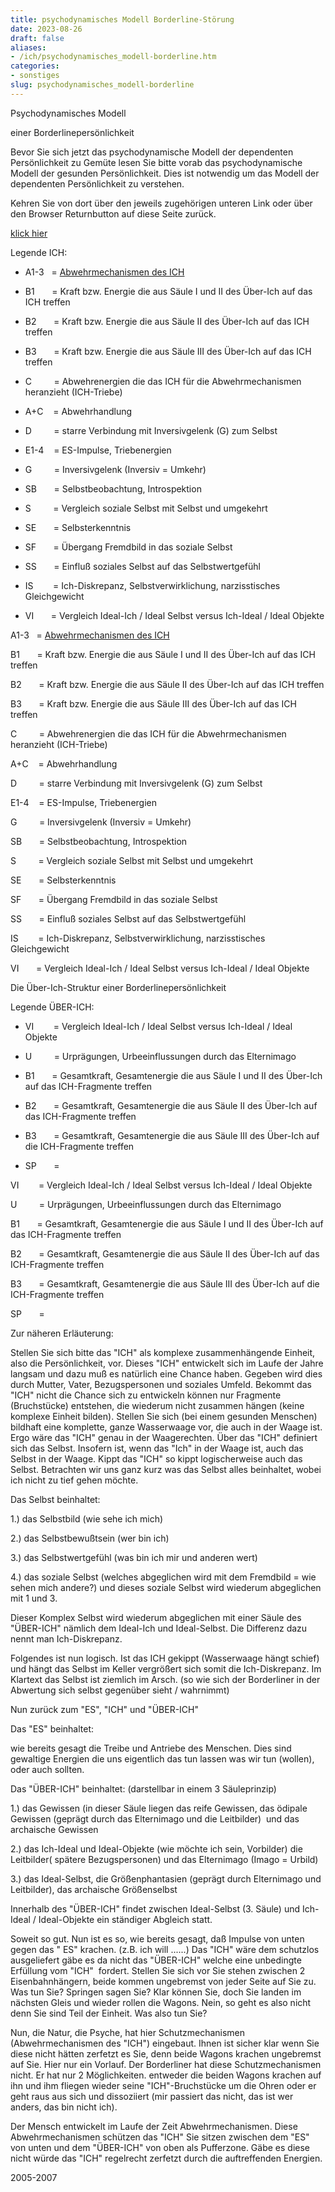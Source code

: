 ```yaml
---
title: psychodynamisches Modell Borderline-Störung
date: 2023-08-26
draft: false
aliases:
- /ich/psychodynamisches_modell-borderline.htm
categories:
- sonstiges
slug: psychodynamisches_modell-borderline
---
```





Psychodynamisches Modell

einer
Borderlinepersönlichkeit

Bevor Sie
sich jetzt das psychodynamische Modell der dependenten Persönlichkeit zu
Gemüte lesen Sie bitte vorab das psychodynamische Modell der gesunden
Persönlichkeit. Dies ist notwendig um das Modell der dependenten
Persönlichkeit zu verstehen.

Kehren
Sie von dort über den jeweils zugehörigen unteren Link oder über den Browser
Returnbutton auf diese Seite zurück.

[klick
hier](https://borderliner.ch/ich/psychodynamisches_modell-normal.htm)

[](https://borderliner.ch)

Legende ICH:

- A1-3   = [Abwehrmechanismen des ICH](https://borderliner.ch/ich/psychodynamisches_modell-normal.htm#ich-abwehr)

- B1       = Kraft bzw. Energie
    die aus Säule I und II des Über-Ich auf das ICH treffen

- B2       = Kraft bzw. Energie
    die aus Säule II des Über-Ich auf das ICH treffen

- B3       = Kraft bzw. Energie
    die aus Säule III des Über-Ich auf das ICH treffen

- C         =
    Abwehrenergien die das ICH für die Abwehrmechanismen heranzieht (ICH-Triebe)

- A+C    = Abwehrhandlung

- D         = starre
    Verbindung mit Inversivgelenk (G) zum Selbst

- E1-4    = ES-Impulse, Triebenergien

- G         = Inversivgelenk (Inversiv = Umkehr)

- SB       = Selbstbeobachtung,
    Introspektion

- S         =
    Vergleich soziale Selbst mit Selbst und umgekehrt

- SE       = Selbsterkenntnis

- SF       = Übergang Fremdbild
    in das soziale Selbst

- SS       = Einfluß soziales
    Selbst auf das Selbstwertgefühl

- IS        = Ich-Diskrepanz,
    Selbstverwirklichung, narzisstisches Gleichgewicht

- VI       = Vergleich Ideal-Ich
    / Ideal Selbst versus Ich-Ideal / Ideal Objekte

A1-3   = [Abwehrmechanismen des ICH](https://borderliner.ch/ich/psychodynamisches_modell-normal.htm#ich-abwehr)

B1       = Kraft bzw. Energie
    die aus Säule I und II des Über-Ich auf das ICH treffen

B2       = Kraft bzw. Energie
    die aus Säule II des Über-Ich auf das ICH treffen

B3       = Kraft bzw. Energie
    die aus Säule III des Über-Ich auf das ICH treffen

C         =
    Abwehrenergien die das ICH für die Abwehrmechanismen heranzieht (ICH-Triebe)

A+C    = Abwehrhandlung

D         = starre
    Verbindung mit Inversivgelenk (G) zum Selbst

E1-4    = ES-Impulse, Triebenergien

G         = Inversivgelenk (Inversiv = Umkehr)

SB       = Selbstbeobachtung,
    Introspektion

S         =
    Vergleich soziale Selbst mit Selbst und umgekehrt

SE       = Selbsterkenntnis

SF       = Übergang Fremdbild
    in das soziale Selbst

SS       = Einfluß soziales
    Selbst auf das Selbstwertgefühl

IS        = Ich-Diskrepanz,
    Selbstverwirklichung, narzisstisches Gleichgewicht

VI       = Vergleich Ideal-Ich
    / Ideal Selbst versus Ich-Ideal / Ideal Objekte

Die Über-Ich-Struktur einer
Borderlinepersönlichkeit

[](https://borderliner.ch)

Legende ÜBER-ICH:

- VI        = Vergleich
    Ideal-Ich / Ideal Selbst versus Ich-Ideal / Ideal Objekte

- U         =
    Urprägungen, Urbeeinflussungen durch das Elternimago

- B1       = Gesamtkraft,
    Gesamtenergie die aus Säule I und II des Über-Ich auf das ICH-Fragmente
    treffen

- B2       = Gesamtkraft,
    Gesamtenergie die aus Säule II des Über-Ich auf das ICH-Fragmente treffen

- B3       = Gesamtkraft,
    Gesamtenergie die aus Säule III des Über-Ich auf die ICH-Fragmente treffen

- SP       =

VI        = Vergleich
    Ideal-Ich / Ideal Selbst versus Ich-Ideal / Ideal Objekte

U         =
    Urprägungen, Urbeeinflussungen durch das Elternimago

B1       = Gesamtkraft,
    Gesamtenergie die aus Säule I und II des Über-Ich auf das ICH-Fragmente
    treffen

B2       = Gesamtkraft,
    Gesamtenergie die aus Säule II des Über-Ich auf das ICH-Fragmente treffen

B3       = Gesamtkraft,
    Gesamtenergie die aus Säule III des Über-Ich auf die ICH-Fragmente treffen

SP       =

Zur näheren Erläuterung:

Stellen Sie sich bitte das "ICH" als
komplexe zusammenhängende Einheit, also die Persönlichkeit, vor. Dieses
"ICH" entwickelt sich im Laufe der Jahre langsam und dazu muß es natürlich
eine Chance haben. Gegeben wird dies durch Mutter, Vater,
Bezugspersonen und soziales Umfeld. Bekommt das "ICH" nicht die Chance
sich zu entwickeln können nur Fragmente (Bruchstücke) entstehen, die wiederum
nicht zusammen hängen (keine komplexe Einheit bilden). Stellen Sie sich (bei einem gesunden Menschen) bildhaft eine
komplette, ganze Wasserwaage vor, die auch in der Waage ist. Ergo wäre das
"ICH" genau
in der Waagerechten. Über das "ICH" definiert sich das Selbst.
Insofern ist, wenn das "Ich" in der Waage ist, auch das Selbst in der
Waage. Kippt das "ICH" so kippt logischerweise auch das Selbst.
Betrachten wir uns ganz kurz was das Selbst alles beinhaltet, wobei ich nicht zu
tief gehen möchte.

Das Selbst beinhaltet:

1.) das Selbstbild (wie sehe ich mich)

2.) das Selbstbewußtsein (wer bin ich)

3.) das Selbstwertgefühl (was bin ich mir und
anderen wert)

4.) das soziale Selbst (welches abgeglichen wird
mit dem Fremdbild = wie sehen mich andere?) und dieses soziale Selbst wird
wiederum abgeglichen mit 1 und 3.

Dieser Komplex Selbst wird wiederum abgeglichen
mit einer Säule des "ÜBER-ICH" nämlich dem Ideal-Ich und
Ideal-Selbst. Die Differenz dazu nennt man Ich-Diskrepanz.

Folgendes ist nun logisch. Ist das ICH gekippt
(Wasserwaage hängt schief) und
hängt das Selbst im Keller vergrößert sich somit die Ich-Diskrepanz. Im
Klartext das Selbst ist ziemlich im Arsch. (so wie sich der Borderliner in
der Abwertung sich selbst gegenüber sieht / wahrnimmt)

Nun zurück zum "ES", "ICH"
und "ÜBER-ICH"

Das "ES" beinhaltet:

wie bereits gesagt die Treibe und Antriebe
des Menschen. Dies sind gewaltige Energien die uns eigentlich das tun
lassen was wir tun (wollen), oder auch sollten.

Das "ÜBER-ICH" beinhaltet: (darstellbar
in einem 3 Säuleprinzip)

1.) das Gewissen (in dieser Säule liegen das
reife Gewissen, das ödipale Gewissen (geprägt durch das Elternimago und die
Leitbilder)  und das archaische Gewissen

2.) das Ich-Ideal und Ideal-Objekte (wie möchte
ich sein, Vorbilder) die Leitbilder( spätere Bezugspersonen) und das
Elternimago (Imago = Urbild)

3.) das Ideal-Selbst, die Größenphantasien (geprägt
durch Elternimago und Leitbilder), das archaische Größenselbst

Innerhalb des "ÜBER-ICH" findet
zwischen Ideal-Selbst (3. Säule) und Ich-Ideal / Ideal-Objekte ein ständiger
Abgleich statt.

Soweit so gut. Nun ist es so, wie bereits gesagt,
daß Impulse von unten gegen das " ES" krachen. (z.B. ich will ......)
Das "ICH" wäre dem schutzlos ausgeliefert gäbe es da nicht das
"ÜBER-ICH" welche eine unbedingte Erfüllung vom
"ICH"  fordert. Stellen Sie sich vor Sie stehen zwischen 2
Eisenbahnhängern, beide kommen ungebremst von jeder Seite auf Sie zu. Was tun
Sie? Springen sagen Sie? Klar können Sie, doch Sie landen im nächsten Gleis und
wieder rollen die Wagons. Nein, so geht es also nicht denn Sie sind Teil der
Einheit. Was also tun Sie?

Nun, die Natur, die Psyche, hat hier
Schutzmechanismen (Abwehrmechanismen des "ICH") eingebaut. Ihnen ist
sicher klar wenn Sie diese nicht hätten
zerfetzt es Sie, denn beide Wagons krachen ungebremst auf Sie. Hier nur ein
Vorlauf. Der Borderliner hat diese Schutzmechanismen nicht. Er hat nur 2
Möglichkeiten. entweder die beiden Wagons krachen auf ihn und ihm fliegen
wieder seine "ICH"-Bruchstücke um die Ohren oder er geht raus aus sich und dissoziiert
(mir passiert das nicht, das ist wer anders, das bin nicht ich).

Der Mensch entwickelt im Laufe der Zeit
Abwehrmechanismen. Diese Abwehrmechanismen schützen das "ICH" Sie
sitzen zwischen dem "ES" von unten und dem "ÜBER-ICH" von
oben als Pufferzone. Gäbe es diese nicht würde das "ICH" regelrecht zerfetzt
durch
die auftreffenden Energien.

2005-2007


